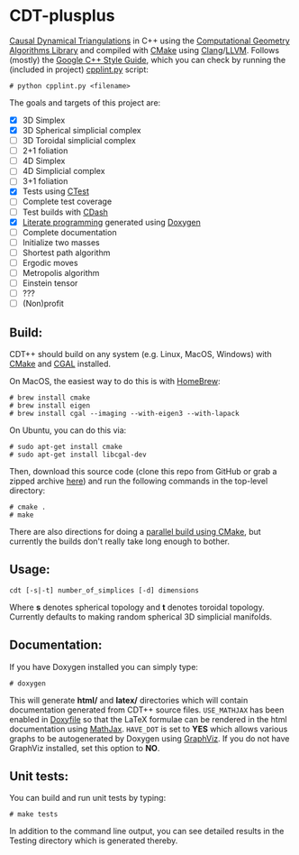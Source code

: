 CDT-plusplus
============

[Causal Dynamical Triangulations][1] in C++ using the [Computational Geometry Algorithms Library][2] and compiled with
[CMake][3] using [Clang][4]/[LLVM][5]. Follows (mostly) the [Google C++ Style Guide][6], which you can check by
running the (included in project) [cpplint.py][7] script:

~~~
# python cpplint.py <filename>
~~~

The goals and targets of this project are:

- [x] 3D Simplex
- [x] 3D Spherical simplicial complex
- [ ] 3D Toroidal simplicial complex
- [ ] 2+1 foliation
- [ ] 4D Simplex
- [ ] 4D Simplicial complex
- [ ] 3+1 foliation
- [x] Tests using [CTest][8]
- [ ] Complete test coverage
- [ ] Test builds with [CDash][9]
- [x] [Literate programming][10] generated using [Doxygen][11]
- [ ] Complete documentation
- [ ] Initialize two masses
- [ ] Shortest path algorithm
- [ ] Ergodic moves
- [ ] Metropolis algorithm
- [ ] Einstein tensor
- [ ] ???
- [ ] (Non)profit

Build:
------

CDT++ should build on any system (e.g. Linux, MacOS, Windows) with [CMake][12] and [CGAL][13] installed. 

On MacOS, the easiest way to do this is with [HomeBrew][14]:

~~~
# brew install cmake
# brew install eigen
# brew install cgal --imaging --with-eigen3 --with-lapack
~~~

On Ubuntu, you can do this via:
~~~
# sudo apt-get install cmake
# sudo apt-get install libcgal-dev
~~~

Then, download this source code (clone this repo from GitHub or grab a zipped archive [here][15]) and run the following commands in the top-level directory:

~~~
# cmake .
# make
~~~

There are also directions for doing a [parallel build using CMake][16], but currently the builds don't really take long enough to bother.

Usage:
------

`cdt [-s|-t] number_of_simplices [-d] dimensions`

Where **s** denotes spherical topology and **t** denotes toroidal topology. Currently defaults to making random spherical 3D simplicial manifolds.

Documentation:
--------------

If you have Doxygen installed you can simply type:

~~~
# doxygen
~~~

This will generate **html/** and **latex/** directories which will contain documentation generated from CDT++ source files. `USE_MATHJAX` has been enabled in [Doxyfile](https://github.com/acgetchell/CDT-plusplus/blob/master/Doxyfile) so that the LaTeX formulae can be rendered in the html documentation using [MathJax][17]. `HAVE_DOT` is set to **YES** which allows various graphs to be autogenerated by Doxygen using [GraphViz][18]. If you do not have GraphViz installed, set this option to **NO**.


Unit tests:
-----------

You can build and run unit tests by typing:

~~~
# make tests
~~~

In addition to the command line output, you can see detailed results in the Testing directory which is generated thereby.

[1]: http://arxiv.org/abs/hep-th/9208032
[2]: http://www.cgal.org
[3]: http://www.cmake.org
[4]: http://clang.llvm.org
[5]: http://llvm.org
[6]: http://google-styleguide.googlecode.com/svn/trunk/cppguide.xml
[7]: http://google-styleguide.googlecode.com/svn/trunk/cpplint/cpplint.py
[8]: http://cmake.org/Wiki/CMake/Testing_With_CTest
[9]: http://open.cdash.org/index.php
[10]: http://www.literateprogramming.com
[11]: http://www.doxygen.org
[12]: http://www.cmake.org/cmake/help/install.html
[13]: http://www.cgal.org/Manual/latest/doc_html/installation_manual/Chapter_installation_manual.html
[14]: http://brew.sh
[15]: https://github.com/acgetchell/CDT-plusplus/archive/master.zip
[16]: http://www.kitware.com/blog/home/post/434
[17]: http://www.mathjax.org
[18]: http://www.graphviz.org
